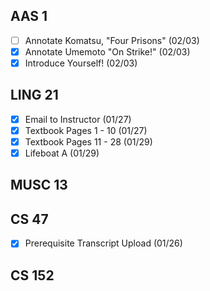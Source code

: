 ## AAS 1
* [ ] Annotate Komatsu, "Four Prisons" (02/03)
* [x] Annotate Umemoto "On Strike!" (02/03)
* [x] Introduce Yourself! (02/03)
## LING 21
* [x] Email to Instructor (01/27)
* [x] Textbook Pages 1 - 10 (01/27)
* [x] Textbook Pages 11 - 28 (01/29)
* [x] Lifeboat A (01/29)
## MUSC 13
## CS 47
* [x] Prerequisite Transcript Upload (01/26)
## CS 152